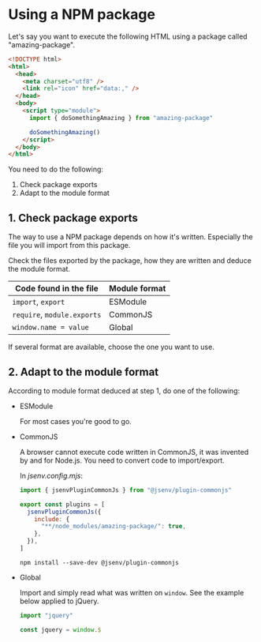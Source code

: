 # Using a NPM package

Let's say you want to execute the following HTML using a package called "amazing-package".

```html
<!DOCTYPE html>
<html>
  <head>
    <meta charset="utf8" />
    <link rel="icon" href="data:," />
  </head>
  <body>
    <script type="module">
      import { doSomethingAmazing } from "amazing-package"

      doSomethingAmazing()
    </script>
  </body>
</html>
```

You need to do the following:

1. Check package exports
2. Adapt to the module format

## 1. Check package exports

The way to use a NPM package depends on how it's written. Especially the file you will import from this package.

Check the files exported by the package, how they are written and deduce the module format.

| Code found in the file      | Module format |
| --------------------------- | ------------- |
| `import`, `export`          | ESModule      |
| `require`, `module.exports` | CommonJS      |
| `window.name = value`       | Global        |

If several format are available, choose the one you want to use.

## 2. Adapt to the module format

According to module format deduced at step 1, do one of the following:

- ESModule

  For most cases you're good to go.

- CommonJS

  A browser cannot execute code written in CommonJS, it was invented by and for Node.js. You need to convert code to import/export.

  In _jsenv.config.mjs_:

  ```js
  import { jsenvPluginCommonJs } from "@jsenv/plugin-commonjs"

  export const plugins = [
    jsenvPluginCommonJs({
      include: {
        "**/node_modules/amazing-package/": true,
      },
    }),
  ]
  ```

  ```console
  npm install --save-dev @jsenv/plugin-commonjs
  ```

- Global

  Import and simply read what was written on `window`. See the example below applied to jQuery.

  ```js
  import "jquery"

  const jquery = window.$
  ```
